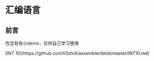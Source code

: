 # 汇编语言
## 前言
<p>包含有些小demo，仅供自己学习使用</p>
<p>[INT 10](https://github.com/li3zhi4/assembler/blob/master/INT10.md)</p>
